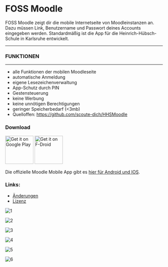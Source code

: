 # FOSS Moodle

FOSS Moodle zeigt dir die mobile Internetseite von Moodleinstanzen an. Dazu müssen Link, Benutzername und Passwort deines Accounts eingegeben werden. Standardmäßig ist die App für die Heinrich-Hübsch-Schule in Karlsruhe entwickelt.

------
### FUNKTIONEN
------

- alle Funktionen der mobilen Moodleseite
- automatische Anmeldung
- eigene Lesezeichenverwaltung
- App-Schutz durch PIN
- Gestensteuerung
- keine Werbung
- keine unnötigen Berechtigungen
- geringer Speicherbedarf (<3mb)
- Quelloffen: https://github.com/scoute-dich/HHSMoodle

### Download
<a href="https://play.google.com/store/apps/details?id=de.baumann.hhsmoodle" target="_blank">
<img src="https://play.google.com/intl/en_us/badges/images/generic/en-play-badge.png" alt="Get it on Google Play" height="90"/></a>
<a href="https://f-droid.org/packages/de.baumann.hhsmoodle/">
<img src="https://f-droid.org/badge/get-it-on.png" alt="Get it on F-Droid" height="90"></a>

Die offizielle Moodle Mobile App gibt es [hier für Android und IOS](https://download.moodle.org/mobile).

### Links:
- [Änderungen](https://github.com/scoute-dich/HHSMoodle/blob/master/CHANGELOG.md)
- [Lizenz](https://github.com/scoute-dich/HHSMoodle/blob/master/LICENSE.md)

![1](https://github.com/scoute-dich/HHSMoodle/blob/master/fastlane/metadata/android/de-DE/images/phoneScreenshots/1.jpg)

![2](https://github.com/scoute-dich/HHSMoodle/blob/master/fastlane/metadata/android/de-DE/images/phoneScreenshots/2.jpg)

![3](https://github.com/scoute-dich/HHSMoodle/blob/master/fastlane/metadata/android/de-DE/images/phoneScreenshots/3.jpg)

![4](https://github.com/scoute-dich/HHSMoodle/blob/master/fastlane/metadata/android/de-DE/images/phoneScreenshots/4.jpg)

![5](https://github.com/scoute-dich/HHSMoodle/blob/master/fastlane/metadata/android/de-DE/images/phoneScreenshots/5.jpg)

![6](https://github.com/scoute-dich/HHSMoodle/blob/master/fastlane/metadata/android/de-DE/images/phoneScreenshots/6.jpg)
